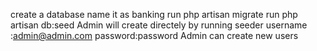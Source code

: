 create a database name it as banking
run php artisan migrate
run  php artisan db:seed
Admin will create directely by running seeder
username :admin@admin.com
password:password
Admin can create new users
